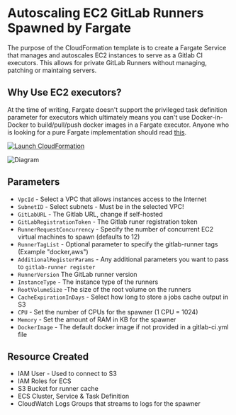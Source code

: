 # Autoscaling EC2 GitLab Runners Spawned by Fargate

The purpose of the CloudFormation template is to create a Fargate Service that manages and autoscales EC2 instances to serve as a Gitlab CI executors. This allows for private GitLab Runners without managing, patching or maintaing servers.

## Why Use EC2 executors?

At the time of writing, Fargate doesn't support the privileged task definition parameter for executors which ultimately means you can't use Docker-in-Docker to build/pull/push docker images in a Fargate executor. Anyone who is looking for a pure Fargate implementation should read [this](https://docs.gitlab.com/runner/configuration/runner_autoscale_aws_fargate/index.html).

[![Launch CloudFormation](https://s3.amazonaws.com/cloudformation-examples/cloudformation-launch-stack.png)](https://console.aws.amazon.com/cloudformation/home?stackName=stack_name&templateURL=template_locationhttps://console.aws.amazon.com/cloudformation/home?region=region#/stacks/new?stackName=stack_name&templateURL=https://autoscaling-ec2-gitlab-runners-fargate.s3-eu-west-1.amazonaws.com/master/gitlab-runner-template.yml)

![Diagram](https://github.com/woodjme/autoscaling-ec2-gitlab-runners-fargate/blob/master/diagram.png?raw=true)

## Parameters

* `VpcId` - Select a VPC that allows instances access to the Internet
* `SubnetID` - Select subnets - Must be in the selected VPC!
* `GitLabURL` - The Gitlab URL, change if self-hosted
* `GitLabRegistrationToken` - The Gitlab runer registration token
* `RunnerRequestConcurrency` - Specify the number of concurrent EC2 virtual machines to spawn (defaults to 12)
* `RunnerTagList` - Optional parameter to specify the gitlab-runner tags (Example "docker,aws")
* `AdditionalRegisterParams` - Any additional parameters you want to pass to `gitlab-runner register`
* `RunnerVersion` The GitLab runner version
* `InstanceType` - The instance type of the runners
* `RootVolumeSize` -The size of the root volume on the runners
* `CacheExpirationInDays` - Select how long to store a jobs cache output in S3
* `CPU` - Set the number of CPUs for the spawner (1 CPU = 1024)
* `Memory` - Set the amount of RAM in KB for the spawner
* `DockerImage` - The default docker image if not provided in a gitlab-ci.yml file

## Resource Created

* IAM User - Used to connect to S3
* IAM Roles for ECS
* S3 Bucket for runner cache
* ECS Cluster, Service & Task Definition
* CloudWatch Logs Groups that streams to logs for the spawner

